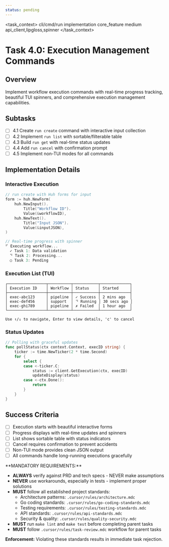```yaml
---
status: pending
---
```


<task_context>
<domain>cli/cmd/run</domain>
<type>implementation</type>
<scope>core_feature</scope>
<complexity>medium</complexity>
<dependencies>api_client,lipgloss,spinner</dependencies>
</task_context>

# Task 4.0: Execution Management Commands

## Overview

Implement workflow execution commands with real-time progress tracking, beautiful TUI spinners, and comprehensive execution management capabilities.

## Subtasks

- [ ] 4.1 Create `run create` command with interactive input collection
- [ ] 4.2 Implement `run list` with sortable/filterable table
- [ ] 4.3 Build `run get` with real-time status updates
- [ ] 4.4 Add `run cancel` with confirmation prompt
- [ ] 4.5 Implement non-TUI modes for all commands

## Implementation Details

### Interactive Execution

```go
// run create with Huh forms for input
form := huh.NewForm(
    huh.NewInput().
        Title("Workflow ID").
        Value(&workflowID),
    huh.NewText().
        Title("Input JSON").
        Value(&inputJSON),
)

// Real-time progress with spinner
⠋ Executing workflow...
  ✓ Task 1: Data validation
  ⠙ Task 2: Processing...
  ○ Task 3: Pending
```

### Execution List (TUI)

```
┌─────────────────┬──────────┬───────────┬─────────────┐
│ Execution ID    │ Workflow │ Status    │ Started     │
├─────────────────┼──────────┼───────────┼─────────────┤
│ exec-abc123     │ pipeline │ ✓ Success │ 2 mins ago  │
│ exec-def456     │ support  │ ⠙ Running │ 30 secs ago │
│ exec-ghi789     │ pipeline │ ✗ Failed  │ 1 hour ago  │
└─────────────────┴──────────┴───────────┴─────────────┘

Use ↑/↓ to navigate, Enter to view details, 'c' to cancel
```

### Status Updates

```go
// Polling with graceful updates
func pollStatus(ctx context.Context, execID string) {
    ticker := time.NewTicker(2 * time.Second)
    for {
        select {
        case <-ticker.C:
            status := client.GetExecution(ctx, execID)
            updateDisplay(status)
        case <-ctx.Done():
            return
        }
    }
}
```

## Success Criteria

- [ ] Execution starts with beautiful interactive forms
- [ ] Progress displays with real-time updates and spinners
- [ ] List shows sortable table with status indicators
- [ ] Cancel requires confirmation to prevent accidents
- [ ] Non-TUI mode provides clean JSON output
- [ ] All commands handle long-running executions gracefully

<critical>
**MANDATORY REQUIREMENTS:**

- **ALWAYS** verify against PRD and tech specs - NEVER make assumptions
- **NEVER** use workarounds, especially in tests - implement proper solutions
- **MUST** follow all established project standards:
    - Architecture patterns: `.cursor/rules/architecture.mdc`
    - Go coding standards: `.cursor/rules/go-coding-standards.mdc`
    - Testing requirements: `.cursor/rules/testing-standards.mdc`
    - API standards: `.cursor/rules/api-standards.mdc`
    - Security & quality: `.cursor/rules/quality-security.mdc`
- **MUST** run `make lint` and `make test` before completing parent tasks
- **MUST** follow `.cursor/rules/task-review.mdc` workflow for parent tasks

**Enforcement:** Violating these standards results in immediate task rejection.
</critical>
